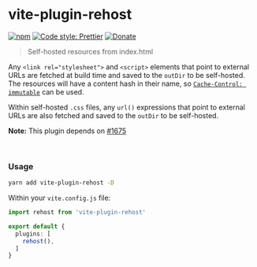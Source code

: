 # vite-plugin-rehost

[![npm](https://img.shields.io/npm/v/vite-plugin-rehost.svg)](https://www.npmjs.com/package/vite-plugin-rehost)
[![Code style: Prettier](https://img.shields.io/badge/code_style-prettier-ff69b4.svg)](https://github.com/prettier/prettier)
[![Donate](https://img.shields.io/badge/Donate-PayPal-green.svg)](https://paypal.me/alecdotbiz)

> Self-hosted resources from index.html

Any `<link rel="stylesheet">` and `<script>` elements that point to external URLs are fetched
at build time and saved to the `outDir` to be self-hosted. The resources will have a content 
hash in their name, so [`Cache-Control: immutable`](https://www.keycdn.com/blog/cache-control-immutable) can be used.

Within self-hosted `.css` files, any `url()` expressions that point to external URLs are also
fetched and saved to the `outDir` to be self-hosted.

**Note:** This plugin depends on [#1675](https://github.com/vitejs/vite/pull/1675)

&nbsp;

### Usage

```sh
yarn add vite-plugin-rehost -D
```

Within your `vite.config.js` file:

```ts
import rehost from 'vite-plugin-rehost'

export default {
  plugins: [
    rehost(),
  ]
}
```
